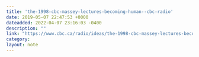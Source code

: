 ```yaml
---
title: 'the-1998-cbc-massey-lectures-becoming-human--cbc-radio'
date: 2019-05-07 22:47:53 +0000
dateadded: 2022-04-07 23:16:03 -0400
description: ""
link: "https://www.cbc.ca/radio/ideas/the-1998-cbc-massey-lectures-becoming-human-1.2946860"
category:
layout: note
---
```

